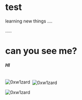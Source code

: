 # test
learning new things
....

.....
<h1>can you see me?</h1>

<h5>HI</h5>


<p align="left"> <a href="https://twitter.com/" target="blank"><img src="https://img.shields.io/twitter/follow/?logo=twitter&style=for-the-badge" alt="" /></a> </p>

<p><img align="left" src="https://github-readme-stats.vercel.app/api/top-langs?username=0xw1zard&show_icons=true&locale=en&layout=compact" alt="0xw1zard" /></p>

<p>&nbsp;<img align="center" src="https://github-readme-stats.vercel.app/api?username=0xw1zard&show_icons=true&locale=en" alt="0xw1zard" /></p>

<p><img align="center" src="https://github-readme-streak-stats.herokuapp.com/?user=0xw1zard&" alt="0xw1zard" /></p>

